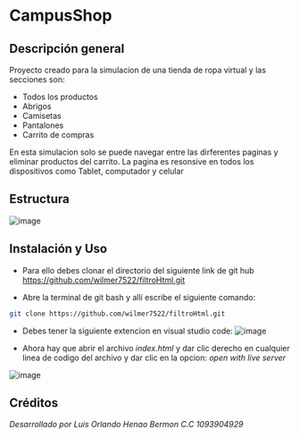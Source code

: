 # CampusShop
## Descripción general
Proyecto creado para la simulacion de una tienda de ropa virtual y las  secciones son:
* Todos los productos
* Abrigos
* Camisetas
* Pantalones
* Carrito de compras

En esta simulacion solo se puede navegar entre las dirferentes paginas y eliminar productos del carrito. La pagina es resonsive en todos los dispositivos como Tablet, computador y celular

## Estructura

![image](https://github.com/user-attachments/assets/7354c366-6d73-471f-966a-df60325edf2e)



## Instalación y Uso
- Para ello debes clonar el directorio del siguiente link de git hub https://github.com/wilmer7522/filtroHtml.git

- Abre la terminal de git bash y allí escribe el siguiente comando:     

``` bash 
git clone https://github.com/wilmer7522/filtroHtml.git
```
- Debes tener la siguiente extencion en visual studio code:
![image](https://github.com/user-attachments/assets/e691a425-489a-4364-bdbe-ba9e0ca5597a)

- Ahora hay que abrir el archivo *index.html* y dar clic derecho en cualquier linea de codigo del archivo y dar clic en la opcion: *open with live server*


![image](https://github.com/user-attachments/assets/aa9e8a4b-acc3-4a0e-b10b-cd1276d6af21)


## Créditos
*Desarrollado por Luis Orlando Henao Bermon C.C 1093904929*
